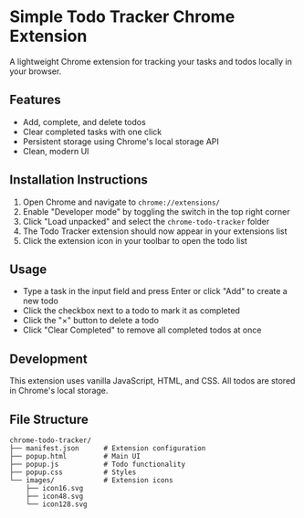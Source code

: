 # Simple Todo Tracker Chrome Extension

A lightweight Chrome extension for tracking your tasks and todos locally in your browser.

## Features

- Add, complete, and delete todos
- Clear completed tasks with one click
- Persistent storage using Chrome's local storage API
- Clean, modern UI

## Installation Instructions

1. Open Chrome and navigate to `chrome://extensions/`
2. Enable "Developer mode" by toggling the switch in the top right corner
3. Click "Load unpacked" and select the `chrome-todo-tracker` folder
4. The Todo Tracker extension should now appear in your extensions list
5. Click the extension icon in your toolbar to open the todo list

## Usage

- Type a task in the input field and press Enter or click "Add" to create a new todo
- Click the checkbox next to a todo to mark it as completed
- Click the "×" button to delete a todo
- Click "Clear Completed" to remove all completed todos at once

## Development

This extension uses vanilla JavaScript, HTML, and CSS. All todos are stored in Chrome's local storage.

## File Structure

```
chrome-todo-tracker/
├── manifest.json      # Extension configuration
├── popup.html         # Main UI
├── popup.js           # Todo functionality
├── popup.css          # Styles
└── images/            # Extension icons
    ├── icon16.svg
    ├── icon48.svg
    └── icon128.svg
```
